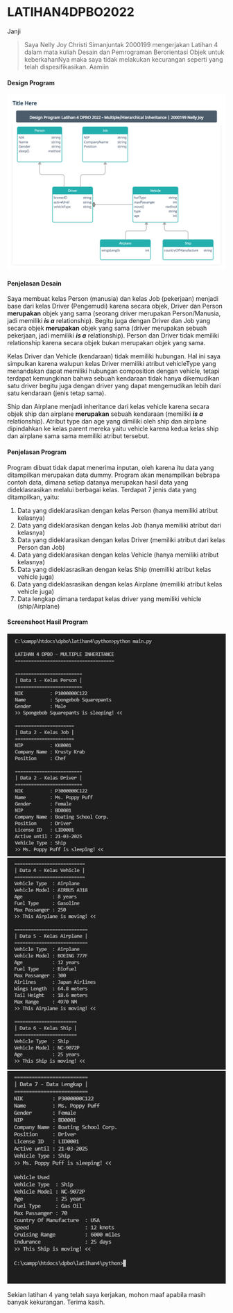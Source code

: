 # LATIHAN4DPBO2022

Janji

>Saya Nelly Joy Christi Simanjuntak 2000199 mengerjakan Latihan 4 dalam mata kuliah Desain dan Pemrograman Berorientasi Objek untuk keberkahanNya maka saya tidak melakukan kecurangan seperti yang telah dispesifikasikan. Aamiin


#### Design Program
![alt text](https://github.com/joynelly/LATIHAN4DPBO2022/blob/main/img/ilustrasi.png?raw=true)

#### Penjelasan Desain
Saya membuat kelas Person (manusia) dan kelas Job (pekerjaan) menjadi base dari kelas Driver (Pengemudi) karena secara objek, Driver dan Person **merupakan** objek yang sama (seorang driver merupakan Person/Manusia, jadi memiliki **_is a_** relationship). Begitu juga dengan Driver dan Job yang secara objek **merupakan** objek yang sama (driver merupakan sebuah pekerjaan, jadi memiliki ***is a*** relationship). Person dan Driver tidak memiliki relationship karena secara objek bukan merupakan objek yang sama.

Kelas Driver dan Vehicle (kendaraan) tidak memiliki hubungan. Hal ini saya simpulkan karena walupun kelas Driver memiliki atribut vehicleType yang menandakan dapat memiliki hubungan composition dengan vehicle, tetapi terdapat kemungkinan bahwa sebuah kendaraan tidak hanya dikemudikan satu driver begitu juga dengan driver yang dapat mengemudikan lebih dari satu kendaraan (jenis tetap sama).

Ship dan Airplane menjadi inheritance dari kelas vehicle karena secara objek ship dan airplane **merupakan** sebuah kendaraan (memiliki _**is a**_ relationship). Atribut type dan age yang dimiliki oleh ship dan airplane dipindahkan ke kelas parent mereka yaitu vehicle karena kedua kelas ship dan airplane sama sama memiliki atribut tersebut.



#### Penjelasan Program
Program dibuat tidak dapat menerima inputan, oleh karena itu data yang ditampilkan merupakan data dummy.
Program akan menampilkan bebrapa contoh data, dimana setiap datanya merupakan hasil data yang dideklasrasikan melalui berbagai kelas.
Terdapat 7 jenis data yang ditampilkan, yaitu:
  1. Data yang dideklarasikan dengan kelas Person (hanya memiliki atribut kelasnya)
  2. Data yang dideklarasikan dengan kelas Job (hanya memiliki atribut dari kelasnya)
  3. Data yang dideklarasikan dengan kelas Driver (memiliki atribut dari kelas Person dan Job)
  4. Data yang dideklarasikan dengan kelas Vehicle (hanya memiliki atribut kelasnya)
  5. Data yang dideklasrasikan dengan kelas Ship (memiliki atribut kelas vehicle juga)
  6. Data yang dideklasrasikan dengan kelas Airplane (memiliki atribut kelas vehicle juga)
  7. Data lengkap dimana terdapat kelas driver yang memiliki vehicle (ship/Airplane)



#### Screenshoot Hasil Program
![alt text](https://github.com/joynelly/LATIHAN4DPBO2022/blob/main/img/python1.png?raw=true)
![alt text](https://github.com/joynelly/LATIHAN4DPBO2022/blob/main/img/python2.png?raw=true)
![alt text](https://github.com/joynelly/LATIHAN4DPBO2022/blob/main/img/python3.png?raw=true)


Sekian latihan 4 yang telah saya kerjakan, mohon maaf apabila masih banyak kekurangan.
Terima kasih.
